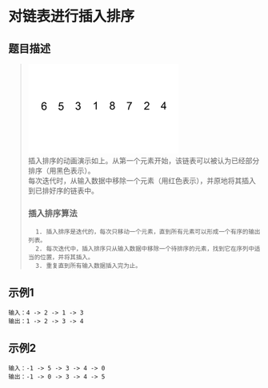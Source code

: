 # 对链表进行插入排序

## 题目描述
> ![链表插入](Insertion-sort-example-300px.gif)  
> 插入排序的动画演示如上。从第一个元素开始，该链表可以被认为已经部分排序（用黑色表示）。  
> 每次迭代时，从输入数据中移除一个元素（用红色表示），并原地将其插入到已排好序的链表中。
> ### 插入排序算法
>       1. 插入排序是迭代的，每次只移动一个元素，直到所有元素可以形成一个有序的输出列表。
>       2. 每次迭代中，插入排序只从输入数据中移除一个待排序的元素，找到它在序列中适当的位置，并将其插入。
>       3. 重复直到所有输入数据插入完为止。

## 示例1
```
输入：4 -> 2 -> 1 -> 3
输出：1 -> 2 -> 3 -> 4
```
## 示例2
```
输入：-1 -> 5 -> 3 -> 4 -> 0
输出：-1 -> 0 -> 3 -> 4 -> 5
```
 